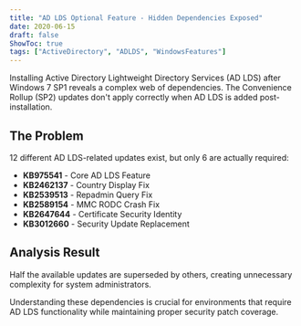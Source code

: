 ```yaml
---
title: "AD LDS Optional Feature - Hidden Dependencies Exposed"
date: 2020-06-15
draft: false
ShowToc: true
tags: ["ActiveDirectory", "ADLDS", "WindowsFeatures"]
---
```


Installing Active Directory Lightweight Directory Services (AD LDS) after Windows 7 SP1 reveals a complex web of dependencies. The Convenience Rollup (SP2) updates don't apply correctly when AD LDS is added post-installation.

## The Problem

12 different AD LDS-related updates exist, but only 6 are actually required:

- **KB975541** - Core AD LDS Feature
- **KB2462137** - Country Display Fix
- **KB2539513** - Repadmin Query Fix
- **KB2589154** - MMC RODC Crash Fix
- **KB2647644** - Certificate Security Identity
- **KB3012660** - Security Update Replacement

## Analysis Result

Half the available updates are superseded by others, creating unnecessary complexity for system administrators.

Understanding these dependencies is crucial for environments that require AD LDS functionality while maintaining proper security patch coverage.